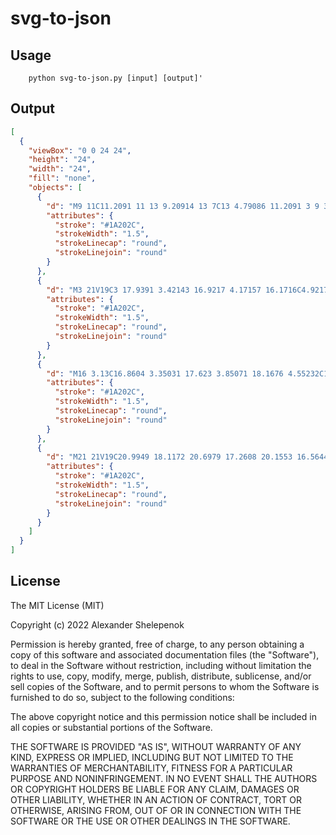 # svg-to-json

## Usage

```
    python svg-to-json.py [input] [output]'
```

## Output

```json
[
  {
    "viewBox": "0 0 24 24",
    "height": "24",
    "width": "24",
    "fill": "none",
    "objects": [
      {
        "d": "M9 11C11.2091 11 13 9.20914 13 7C13 4.79086 11.2091 3 9 3C6.79086 3 5 4.79086 5 7C5 9.20914 6.79086 11 9 11Z",
        "attributes": {
          "stroke": "#1A202C",
          "strokeWidth": "1.5",
          "strokeLinecap": "round",
          "strokeLinejoin": "round"
        }
      },
      {
        "d": "M3 21V19C3 17.9391 3.42143 16.9217 4.17157 16.1716C4.92172 15.4214 5.93913 15 7 15H11C12.0609 15 13.0783 15.4214 13.8284 16.1716C14.5786 16.9217 15 17.9391 15 19V21",
        "attributes": {
          "stroke": "#1A202C",
          "strokeWidth": "1.5",
          "strokeLinecap": "round",
          "strokeLinejoin": "round"
        }
      },
      {
        "d": "M16 3.13C16.8604 3.35031 17.623 3.85071 18.1676 4.55232C18.7122 5.25392 19.0078 6.11683 19.0078 7.005C19.0078 7.89318 18.7122 8.75608 18.1676 9.45769C17.623 10.1593 16.8604 10.6597 16 10.88",
        "attributes": {
          "stroke": "#1A202C",
          "strokeWidth": "1.5",
          "strokeLinecap": "round",
          "strokeLinejoin": "round"
        }
      },
      {
        "d": "M21 21V19C20.9949 18.1172 20.6979 17.2608 20.1553 16.5644C19.6126 15.868 18.8548 15.3707 18 15.15",
        "attributes": {
          "stroke": "#1A202C",
          "strokeWidth": "1.5",
          "strokeLinecap": "round",
          "strokeLinejoin": "round"
        }
      }
    ]
  }
]
```

## License

The MIT License (MIT)

Copyright (c) 2022 Alexander Shelepenok

Permission is hereby granted, free of charge, to any person obtaining a copy
of this software and associated documentation files (the "Software"), to deal
in the Software without restriction, including without limitation the rights
to use, copy, modify, merge, publish, distribute, sublicense, and/or sell
copies of the Software, and to permit persons to whom the Software is
furnished to do so, subject to the following conditions:

The above copyright notice and this permission notice shall be included in all
copies or substantial portions of the Software.

THE SOFTWARE IS PROVIDED "AS IS", WITHOUT WARRANTY OF ANY KIND, EXPRESS OR
IMPLIED, INCLUDING BUT NOT LIMITED TO THE WARRANTIES OF MERCHANTABILITY,
FITNESS FOR A PARTICULAR PURPOSE AND NONINFRINGEMENT. IN NO EVENT SHALL THE
AUTHORS OR COPYRIGHT HOLDERS BE LIABLE FOR ANY CLAIM, DAMAGES OR OTHER
LIABILITY, WHETHER IN AN ACTION OF CONTRACT, TORT OR OTHERWISE, ARISING FROM,
OUT OF OR IN CONNECTION WITH THE SOFTWARE OR THE USE OR OTHER DEALINGS IN THE
SOFTWARE.
